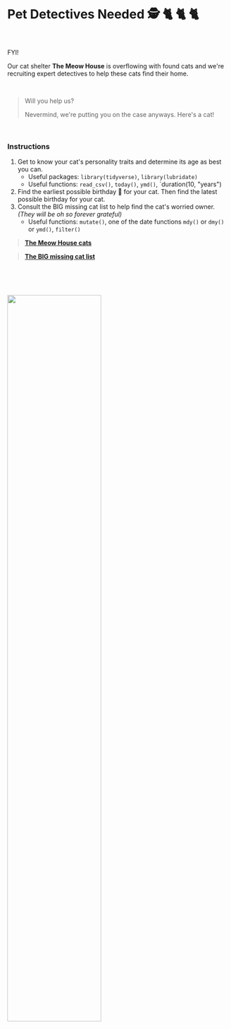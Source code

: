 # Pet Detectives Needed    :detective: :cat2: :cat2: :cat2:

<br>

FYI! 

Our cat shelter **The Meow House** is overflowing with found cats and we're recruiting expert detectives to help these cats find their home. 

<br>

>
> Will you help us? 
> 
> Nevermind, we're putting you on the case anyways. Here's a cat! 
>
 
<br>


### Instructions

1. Get to know your cat's personality traits and determine its age as best you can. 
    - Useful packages: `library(tidyverse)`, `library(lubridate)`
    - Useful functions: `read_csv()`, `today()`, `ymd()`, `duration(10, "years")
2. Find the earliest possible birthday 🍰 for your cat. Then find the latest possible birthday for your cat. 
4. Consult the BIG missing cat list to help find the cat's worried owner.
*(They will be oh so forever grateful)*
    - Useful functions: `mutate()`, one of the date functions `mdy()` or `dmy()` or `ymd()`, `filter()`


> [**The Meow House cats**]()

> [**The BIG missing cat list**]()



<br><br><br>

<img src="https://64.media.tumblr.com/23a153de959391e35617efd469312765/e48c703ee3ccbd16-96/s1280x1920/d3fb50b27b32c7f7f5807aad77a74e2a53bbf8f1.png" width="65%">

